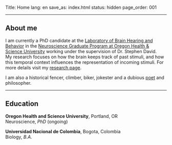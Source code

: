 Title: Home
lang: en
save_as: index.html
status: hidden
page_order: 001

<hr/>

## About me

I am currently a PhD candidate at the [Laboratory of Brain Hearing and Behavior](https://hearingbrain.org/) in the
[Neuroscience Graduate Program at Oregon Health & Science University](https://www.ohsu.edu/school-of-medicine/neuroscience-graduate-program)
working under the supervision of Dr. Stephen David.<br/>
My research focuses on how the brain keeps track of past stimuli, and how this temporal context influences
the representation of incoming stimuli. For more delails visit my [research page](https://mateo-lopez-espejo.github.io./pages/research.html).

I am also a historical fencer, climber, biker, jokester and a dubious 
[poet](https://mateo-lopez-espejo.github.io./pages/musings.html) and philosopher.

<hr/>

## Education

**Oregon Health and Science University**, Portland, OR<br/>
Neuroscience, *PhD* (ongoing)

**Universidad Nacional de Colombia**, Bogota, Colombia<br/>
Biology, *B.A.*
